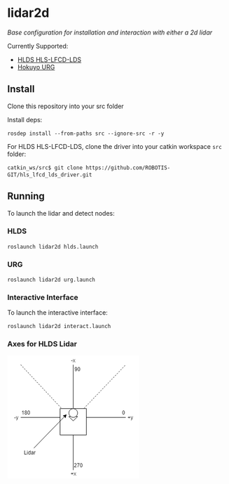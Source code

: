 # lidar2d

*Base configuration for installation and interaction with either a 2d lidar*

Currently Supported:

  - [HLDS HLS-LFCD-LDS](https://github.com/ROBOTIS-GIT/hls_lfcd_lds_driver)
  - [Hokuyo URG](http://wiki.ros.org/urg_node)


## Install

Clone this repository into your src folder

Install deps:

```
rosdep install --from-paths src --ignore-src -r -y
```

For HLDS HLS-LFCD-LDS, clone the driver into your catkin workspace `src` folder:

```
catkin_ws/src$ git clone https://github.com/ROBOTIS-GIT/hls_lfcd_lds_driver.git
```

## Running

To launch the lidar and detect nodes:


### HLDS

```
roslaunch lidar2d hlds.launch
```

### URG 

```
roslaunch lidar2d urg.launch
```


### Interactive Interface


To launch the interactive interface:

```
roslaunch lidar2d interact.launch
```

### Axes for HLDS Lidar

![](doc/LidarGraph.png)
